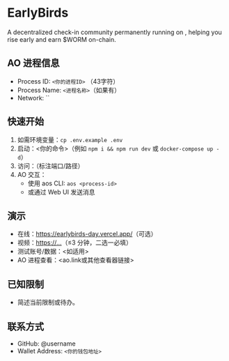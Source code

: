 # EarlyBirds

A decentralized check-in community permanently running on , helping you rise early and earn $WORM on-chain.

## AO 进程信息
- Process ID: `<你的进程ID>` （43字符）
- Process Name: `<进程名称>`（如果有）
- Network: ``

## 快速开始
1. 如需环境变量：`cp .env.example .env`
2. 启动：<你的命令>（例如 `npm i && npm run dev` 或 `docker-compose up -d`）
3. 访问：<URL>（标注端口/路径）
4. AO 交互：
   - 使用 aos CLI: `aos <process-id>`
   - 或通过 Web UI 发送消息

## 演示
- 在线：<https://earlybirds-day.vercel.app/>（可选）
- 视频：<https://...>（≤3 分钟，二选一必填）
- 测试账号/数据：<如适用>
- AO 进程查看：<ao.link或其他查看器链接>

## 已知限制
- 简述当前限制或待办。

## 联系方式
- GitHub: @username
- Wallet Address: `<你的钱包地址>`
